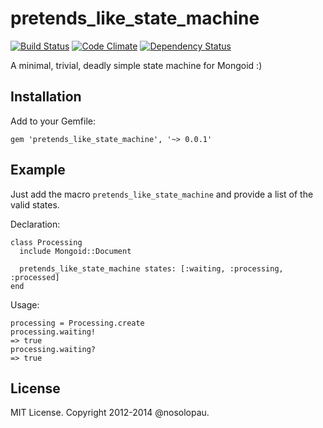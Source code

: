 # pretends\_like\_state\_machine

[![Build Status](https://travis-ci.org/nosolopau/pretends_like_state_machine.svg?branch=master)](https://travis-ci.org/nosolopau/pretends_like_state_machine)
[![Code Climate](https://codeclimate.com/github/nosolopau/pretends_like_state_machine/badges/gpa.svg)](https://codeclimate.com/github/nosolopau/pretends_like_state_machine)
[![Dependency Status](https://gemnasium.com/nosolopau/pretends_like_state_machine.svg)](https://gemnasium.com/nosolopau/pretends_like_state_machine)

A minimal, trivial, deadly simple state machine for Mongoid :)

## Installation

Add to your Gemfile:

    gem 'pretends_like_state_machine', '~> 0.0.1'

## Example

Just add the macro `pretends_like_state_machine` and provide a list of the valid states. 

Declaration:

    class Processing
      include Mongoid::Document
    
      pretends_like_state_machine states: [:waiting, :processing, :processed]
    end
    
Usage:

    processing = Processing.create
    processing.waiting!
    => true
    processing.waiting?
    => true

## License

MIT License. Copyright 2012-2014 @nosolopau.

